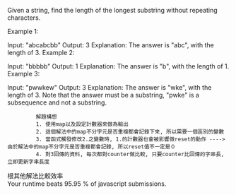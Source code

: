 Given a string, find the length of the longest substring without repeating characters.

Example 1:

Input: "abcabcbb"
Output: 3 
Explanation: The answer is "abc", with the length of 3. 
Example 2:

Input: "bbbbb"
Output: 1
Explanation: The answer is "b", with the length of 1.
Example 3:

Input: "pwwkew"
Output: 3
Explanation: The answer is "wke", with the length of 3. 
             Note that the answer must be a substring, "pwke" is a subsequence and not a substring.
             
             解題構想 
             1. 使用map以及設定計數器來做為輸出
             2. 這個解法中的map不分字元是否重複都會記錄下來, 所以需要一個區別的變數
             3. 當函式觸發修改2.之變數時, 1.的計數器也會被影響做reset的動作 ----> 由於解法中的map不分字元是否重複都會記錄, 所以reset值不一定是０
             4. 對3回傳的資料, 每次都對counter做比較, 只要counter比回傳的字串長, 立即更新字串長度 
             
         
根其他解法比較效率<br>
Your runtime beats 95.95 % of javascript submissions.
